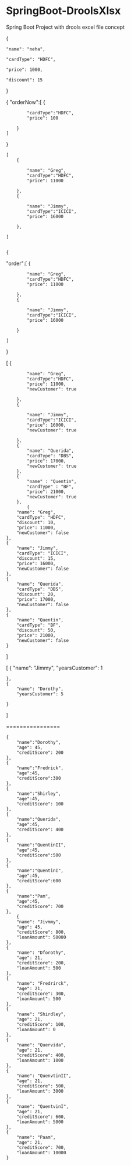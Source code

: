 # SpringBoot-DroolsXlsx
Spring Boot Project with drools excel file concept


{

    "name": "neha",

    "cardType": "HDFC",

    "price": 1000,

    "discount": 15

}


{
    "orderNow":[
        {
            
         
            "cardType":"HDFC",
            "price": 100
            
        }
    ]
}






    [
    	{
        	
        	"name": "Greg",
            "cardType":"HDFC",
            "price": 11000
        	
        },
        {
            
        	"name": "Jimmy",
            "cardType":"ICICI",
            "price": 16000
            
        },
        
    ]


    {
    
  "order":[
    	{
        	
        	"name": "Greg",
            "cardType":"HDFC",
            "price": 11000
        	
        },
        {
            
        	"name": "Jimmy",
            "cardType":"ICICI",
            "price": 16000
            
        }
        
    ]
}


[
    	{
        	
        	"name": "Greg",
            "cardType":"HDFC",
            "price": 11000,
            "newCustomer": true 

        },
        {
            
        	"name": "Jimmy",
            "cardType":"ICICI",
            "price": 16000,
            "newCustomer": true 
            
        },
        {
        	"name": "Querida",
        	"cardType": "DBS",
        	"price": 17000,
        	"newCustomer": true 
        },
        {
        	"name" : "Quentin",
        	"cardType" : "BF",
        	"price": 21000,
        	"newCustomer": true
        },
            {
        "name": "Greg",
        "cardType": "HDFC",
        "discount": 10,
        "price": 11000,
        "newCustomer": false
    },
    {
        "name": "Jimmy",
        "cardType": "ICICI",
        "discount": 15,
        "price": 16000,
        "newCustomer": false
    },
    {
        "name": "Querida",
        "cardType": "DBS",
        "discount": 20,
        "price": 17000,
        "newCustomer": false
    },
    {
        "name": "Quentin",
        "cardType": "BF",
        "discount": 50,
        "price": 21000,
        "newCustomer": false
    }
 ]




 [
	{
		"name": "Jimmy",
		"yearsCustomer": 1

	},
	{
		"name": "Dorothy",
		"yearsCustomer": 5
		
	}

]











================



	{
		"name":"Dorothy",
		"age": 45,
		"creditScore": 200
	},
	{
		"name":"Fredrick",
		"age":45,
		"creditScore":300
	},
	{
		"name":"Shirley",
		"age":45,
		"creditScore": 100
	},
	{
		"name":"Querida",
		"age":45,
		"creditScore": 400
	},
	{
		"name":"QuentinII",
		"age":45,
		"creditScore":500
	},
	{
		"name":"QuentinI",
		"age":45,
		"creditScore":600
	},
	{
		"name":"Pam",
		"age":45,
		"creditScore": 700
	},
	    {
	    "name": "Jivmmy",
        "age": 45,
        "creditScore": 800,
        "loanAmount": 50000
    },
    {
        "name": "Dforothy",
        "age": 21,
        "creditScore": 200,
        "loanAmount": 500
    },
    {
        "name": "Fredrirck",
        "age": 21,
        "creditScore": 300,
        "loanAmount": 500
    },
    {
        "name": "Shirdley",
        "age": 21,
        "creditScore": 100,
        "loanAmount": 0
    },
    {
        "name": "Quervida",
        "age": 21,
        "creditScore": 400,
        "loanAmount": 1000
    },
    {
        "name": "QuenvtinII",
        "age": 21,
        "creditScore": 500,
        "loanAmount": 3000
    },
    {
        "name": "QuentvinI",
        "age": 21,
        "creditScore": 600,
        "loanAmount": 5000
    },
    {
        "name": "Paam",
        "age": 21,
        "creditScore": 700,
        "loanAmount": 10000
    }
	